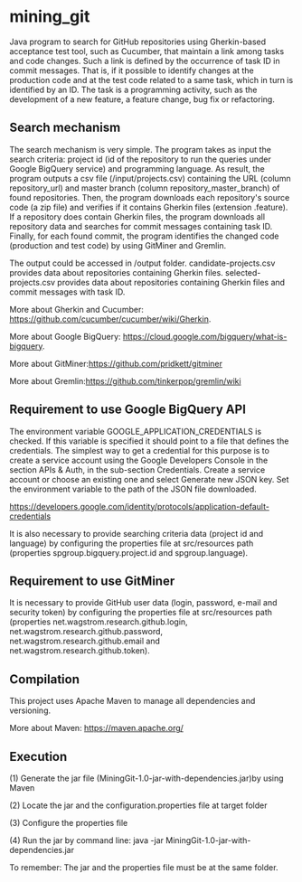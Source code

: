 mining_git
==========

Java program to search for GitHub repositories using Gherkin-based acceptance test tool, such as Cucumber, that maintain a link among tasks and code changes. Such a link is defined by the occurrence of task ID in commit messages. That is, if it possible to identify changes at the production code and at the test code related to a same task, which in turn is identified by an ID. The task is a programming activity, such as the development of a new feature, a feature change, bug fix or refactoring.

Search mechanism
-
The search mechanism is very simple. The program takes as input the search criteria: project id (id of the repository to run the queries under Google BigQuery service) and programming language.
As result, the program outputs a csv file (/input/projects.csv) containing the URL (column repository_url) and master branch (column repository_master_branch) of found repositories.
Then, the program downloads each repository's source code (a zip file) and verifies if it contains Gherkin files (extension .feature). If a repository does contain Gherkin files, the program downloads all repository data and searches for commit messages containing task ID.
Finally, for each found commit, the program identifies the changed code (production and test code) by using GitMiner and Gremlin. 

The output could be accessed in /output folder.
candidate-projects.csv provides data about repositories containing Gherkin files.
selected-projects.csv provides data about repositories containing Gherkin files and commit messages with task ID. 

More about Gherkin and Cucumber: https://github.com/cucumber/cucumber/wiki/Gherkin.

More about Google BigQuery: https://cloud.google.com/bigquery/what-is-bigquery.

More about GitMiner:https://github.com/pridkett/gitminer

More about Gremlin:https://github.com/tinkerpop/gremlin/wiki

Requirement to use Google BigQuery API
-
The environment variable GOOGLE_APPLICATION_CREDENTIALS is checked. If this variable is specified it should point to a file that defines the credentials. The simplest way to get a credential for this purpose is to create a service account using the Google Developers Console in the section APIs & Auth, in the sub-section Credentials. Create a service account or choose an existing one and select Generate new JSON key. Set the environment variable to the path of the JSON file downloaded.

https://developers.google.com/identity/protocols/application-default-credentials

It is also necessary to provide searching criteria data (project id and language) by configuring the properties file at src/resources path (properties spgroup.bigquery.project.id and spgroup.language). 

Requirement to use GitMiner
-
It is necessary to provide GitHub user data (login, password, e-mail and security token) by configuring the properties file at src/resources path (properties net.wagstrom.research.github.login, net.wagstrom.research.github.password, net.wagstrom.research.github.email and net.wagstrom.research.github.token).

Compilation
-
This project uses Apache Maven to manage all dependencies and versioning. 

More about Maven: https://maven.apache.org/

Execution
-

(1) Generate the jar file (MiningGit-1.0-jar-with-dependencies.jar)by using Maven

(2) Locate the jar and the configuration.properties file at target folder

(3) Configure the properties file

(4) Run the jar by command line: java -jar MiningGit-1.0-jar-with-dependencies.jar


To remember: The jar and the properties file must be at the same folder.